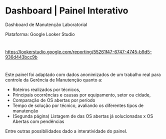 # Dashboard | Painel Interativo
Dashboard de Manutenção Laboratorial

Plataforma: Google Looker Studio
#
https://lookerstudio.google.com/reporting/55261f47-6747-4745-b9d5-936d443bcc9b
#

Este painel foi adaptado com dados anonimizados de um trabalho real para controle da Gerência de Manutenção quanto a:
- Roteiros realizados por técnicos,
- Principais ocorrências e causas por equipamento, setor ou cidade,
- Comparação de OS abertas por período
- Tempo de solução por técnico, avaliando os diferentes tipos de manutenção
- (Segunda página) Listagem de das OS abertas já solucionadas x OS Abertas com pendências

Entre outras possibilidades dado a interatividade do painel.

